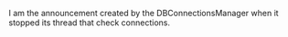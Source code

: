 I am the announcement created by the DBConnectionsManager when it stopped its thread that check connections.